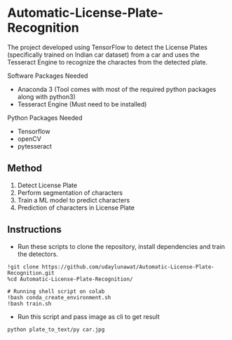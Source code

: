 # Automatic-License-Plate-Recognition

The project developed using TensorFlow to detect the License Plates (specifically trained on Indian car dataset) from a car and uses the Tesseract Engine to recognize the charactes from the detected plate.

Software Packages Needed
- Anaconda 3 (Tool comes with most of the required python packages along with python3)
- Tesseract Engine (Must need to be installed)

Python Packages Needed
- Tensorflow
- openCV
- pytesseract


## Method

1. Detect License Plate
2. Perform segmentation of characters
3. Train a ML model to predict characters
4. Prediction of characters in License Plate
## Instructions

- Run these scripts to clone the repository, install dependencies and train the detectors.

```
!git clone https://github.com/udaylunawat/Automatic-License-Plate-Recognition.git
%cd Automatic-License-Plate-Recognition/

# Running shell script on colab
!bash conda_create_environment.sh
!bash train.sh
```
- Run this script and pass image as cli to get result

```
python plate_to_text/py car.jpg
```




